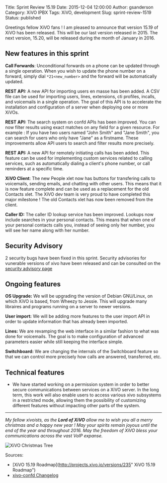 Title: Sprint Review 15.19
Date: 2015-12-04 12:00:00
Author: gsanderson
Category: XiVO IPBX
Tags: XiVO, development
Slug: sprint-review-1519
Status: published

Greetings fellow XiVO fans ! I am pleased to announce that version 15.19 of XiVO has been released.
This will be our last version released in 2015. The next version, 15.20, will be released during
the month of January in 2016.

New features in this sprint
---------------------------

**Call Forwards**: Unconditional forwards on a phone can be updated through a single operation. When you wish
to update the phone number on a forward, simply dial ```*21<new_number>``` and the forward will be
automatically updated.

**REST API:** A new API for importing users en masse has been added. A CSV file can be used for
importing users, lines, extensions, cti profiles, incalls, and voicemails in a single operation. The
goal of this API is to accelerate the installation and configuration of a server when deploying one
or more XiVOs.

**REST API:** The search system on confd APIs has been improved. You can now filter results using
exact matches on any field for a given resource. For example : If you have two users named "John
Smith" and "Jane Smith", you can search for users who only have "Jane" as a firstname. These
improvements allow API users to search and filter results more precisely.

**REST API:** A new API for remotely initiating calls has been added. This feature can be used
for implementing custom services related to calling services, such as automatically dialing
a client's phone number, or call reminders at a specific time.

**XiVO Client**: The new People xlet now has buttons for transfering calls to voicemails, sending
emails, and chatting with other users. This means that it is now feature complete and can be used as
a replacement for the old Contacts xlet. The XiVO dev team is very proud to have completed this major
milestone ! The old Contacts xlet has now been removed from the client.

**Caller ID:** The caller ID lookup service has been improved. Lookups now include searches in your
personal contacts. This means that when one of your personal contacts calls you, instead of seeing
only her number, you will see her name along with her number.


Security Advisory
-----------------

2 security bugs have been fixed in this sprint. Security advisories for vunerable versions of xivo
have been released and can be consulted on the [security advisory page](http://mirror.xivo.io/security)


Ongoing features
----------------

**OS Upgrade:** We will be upgrading the version of Debian GNU/Linux, on which XiVO is based, from
Wheezy to Jessie. This will upgrade many libraires and programs running on
a server to newer versions.

**User import:** We will be adding more features to the user import API in order
to update information that has already been imported.

**Lines:** We are revamping the web interface in a similar fashion to what was done for
voicemails. The goal is to make configuration of advanced parameters easier while
still keeping the interface simple.

**Switchboard:** We are changing the internals of the Switchboard feature so that
we can control more precisely how calls are answered, transferred, etc.


Technical features
------------------

 * We have started working on a permission system in order to better secure communications between
 services on a XiVO server. In the long term, this work will also enable users to access
 various xivo subsystems in a restricted mode, allowing them the possibility of customizing
 different features without impacting other parts of the system.

---

*My fellow xivoists, as the **Lord of XiVO** allow me to wish you all a merry christmas and a
happy new year ! May your spirits remain joyous until the end of the year and throughout 2016.
May the freedom of XiVO bless your communications across the vast VoIP expanse.*

![XiVO Christmas Tree]({filename}/public/xivo_xmas_tree_2015.jpg)

Sources:

* [XiVO 15.19 Roadmap](http://projects.xivo.io/versions/235" XiVO 15.19 Roadmap")
* [xivo-confd Changelog](http://documentation.xivo.io/en/latest/api_sdk/rest_api/confd/changelog.html)
